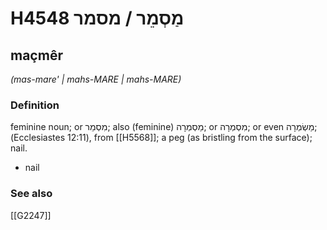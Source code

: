 # H4548 מַסְמֵר / מסמר

## maçmêr

_(mas-mare' | mahs-MARE | mahs-MARE)_

### Definition

feminine noun; or מִסְמֵר; also (feminine) מַסְמְרָה; or מִסְמְרָה; or even מַשְׂמְרָה; (Ecclesiastes 12:11), from [[H5568]]; a peg (as bristling from the surface); nail.

- nail
### See also

[[G2247]]

